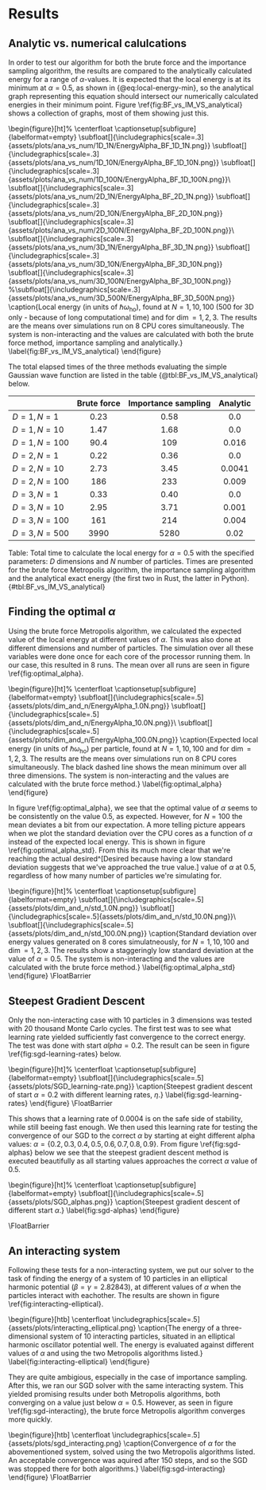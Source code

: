 # Results

## Analytic vs. numerical calulcations

In order to test our algorithm for both the brute force and the importance sampling algorithm, the results are compared to the analytically calculated energy for a range of $\alpha$-values. It is expected that the local energy is at its minimum at $\alpha  = 0.5$, as shown in {@eq:local-energy-min}, so the analytical graph representing this equation should intersect our numerically calculated energies in their minimum point. Figure \ref{fig:BF_vs_IM_VS_analytical} shows a collection of graphs, most of them showing just this.

\begin{figure}[ht]%
  \centerfloat
  \captionsetup[subfigure]{labelformat=empty}
   \subfloat[]{\includegraphics[scale=.3]{assets/plots/ana_vs_num/1D_1N/EnergyAlpha_BF_1D_1N.png}}
  \subfloat[]{\includegraphics[scale=.3]{assets/plots/ana_vs_num/1D_10N/EnergyAlpha_BF_1D_10N.png}}
  \subfloat[]{\includegraphics[scale=.3]{assets/plots/ana_vs_num/1D_100N/EnergyAlpha_BF_1D_100N.png}}\\
  \subfloat[]{\includegraphics[scale=.3]{assets/plots/ana_vs_num/2D_1N/EnergyAlpha_BF_2D_1N.png}}
  \subfloat[]{\includegraphics[scale=.3]{assets/plots/ana_vs_num/2D_10N/EnergyAlpha_BF_2D_10N.png}}
  \subfloat[]{\includegraphics[scale=.3]{assets/plots/ana_vs_num/2D_100N/EnergyAlpha_BF_2D_100N.png}}\\
  \subfloat[]{\includegraphics[scale=.3]{assets/plots/ana_vs_num/3D_1N/EnergyAlpha_BF_3D_1N.png}}
  \subfloat[]{\includegraphics[scale=.3]{assets/plots/ana_vs_num/3D_10N/EnergyAlpha_BF_3D_10N.png}}
  \subfloat[]{\includegraphics[scale=.3]{assets/plots/ana_vs_num/3D_100N/EnergyAlpha_BF_3D_100N.png}}
  %\subfloat[]{\includegraphics[scale=.3]{assets/plots/ana_vs_num/3D_500N/EnergyAlpha_BF_3D_500N.png}}
  \caption{Local energy (in units of $\hbar\omega_\text{ho}$), found at $N=1,10,100$ (500 for 3D only - because of long computational time)  and for $\dim= 1,2,3$. The results are the means over simulations run on 8 CPU cores simultaneously. The system is non-interacting and the values are calculated with both the brute force method, importance sampling and analytically.}
  \label{fig:BF_vs_IM_VS_analytical}
\end{figure}

The total elapsed times of the three methods evaluating the simple Gaussian wave function are listed in the table {@tbl:BF_vs_IM_VS_analytical} below. 

<!-- | Time[s] for: | $D=1,N=1$ | $D=1, N=10$ | $D=1, N=100$ | $D=2, N=1$ | $D=2, N=10$ | $D=2, N=100$ | $D=3, N=1$ | $D=3, N=10$ | $D=3, N=100$ |$D=3, N=500$ |
|------------------------|-------|--------|---------|------- |----------|---------|-------|--------|---------|---------
| Brute Force Metropolis | 0.23  | 1.47   | 90.4    | 0.22   | 2.73     | 186     | 0.33   | 2.95   | 161    |  3990  |
| Importance samlping    | 0.58  | 1.68   | 109     | 0.36   | 3.45     | 233     | 0.40   | 3.71   | 214    |  5280  |
| Analytic               | 0.0   | 0.0    | 0.016    | 0.0   | 0.0041   | 0.009  | 0.0    | 0.001  |  0.004 | 0.02  | -->

|  | **Brute force** | **Importance sampling** | **Analytic** |
|:-| :---------: | :-----------------: | :------: |
| $D=1, N=1$ | $0.23$ | $0.58$ | $0.0$ |
| $D=1, N=10$ | $1.47$ | $1.68$ | $0.0$ |
| $D=1, N=100$ | $90.4$ | $109$ | $0.016$ |
| $D=2, N=1$ | $0.22$ | $0.36$ | $0.0$ |
| $D=2, N=10$ | $2.73$ | $3.45$ | $0.0041$ |
| $D=2, N=100$ | $186$ | $233$ | $0.009$ |
| $D=3, N=1$ | $0.33$ | $0.40$ | $0.0$ |
| $D=3, N=10$ | $2.95$ | $3.71$ | $0.001$ |
| $D=3, N=100$ | $161$ | $214$ | $0.004$ |
| $D=3, N=500$ | $3990$ | $5280$ | $0.02$ |

Table: Total time to calculate the local energy for $\alpha = 0.5$ with the specified parameters: $D$ dimensions and $N$ number of particles. Times are presented for the brute force Metropolis algorithm, the importance sampling algorithm and the analytical exact energy (the first two in Rust, the latter in Python). {#tbl:BF_vs_IM_VS_analytical}

## Finding the optimal $\alpha$

Using the brute force Metropolis algorithm, we calculated the expected value of the local energy at different values of $\alpha$. This was also done at different dimensions and number of particles. The simulation over all these variables were done once for each core of the processor running them. In our case, this resulted in 8 runs. The mean over all runs are seen in figure \ref{fig:optimal_alpha}.

\begin{figure}[ht]%
  \centerfloat
  \captionsetup[subfigure]{labelformat=empty}
  \subfloat[]{\includegraphics[scale=.5]{assets/plots/dim_and_n/EnergyAlpha_1.0N.png}}
  \subfloat[]{\includegraphics[scale=.5]{assets/plots/dim_and_n/EnergyAlpha_10.0N.png}}\\
  \subfloat[]{\includegraphics[scale=.5]{assets/plots/dim_and_n/EnergyAlpha_100.0N.png}}
  \caption{Expected local energy (in units of $\hbar\omega_\text{ho}$) per particle, found at $N=1,10,100$ and for $\dim= 1,2,3$. The results are the means over simulations run on 8 CPU cores simultaneously. The black dashed line shows the mean minimum over all three dimensions. The system is non-interacting and the values are calculated with the brute force method.}
  \label{fig:optimal_alpha}
\end{figure}

In figure \ref{fig:optimal_alpha}, we see that the optimal value of $\alpha$ seems to be consistently on the value $0.5$, as expected. However, for $N = 100$ the mean deviates a bit from our expectation. A more telling picture appears when we plot the standard deviation over the CPU cores as a function of $\alpha$ instead of the expected local energy. This is shown in figure \ref{fig:optimal_alpha_std}. From this its much more clear that we're reaching the actual desired^[Desired because having a low standard deviation suggests that we've approached the true value.] value of $\alpha$ at $0.5$, regardless of how many number of particles we're simulating for.

\begin{figure}[ht]%
  \centerfloat
  \captionsetup[subfigure]{labelformat=empty}
  \subfloat[]{\includegraphics[scale=.5]{assets/plots/dim_and_n/std_1.0N.png}}
  \subfloat[]{\includegraphics[scale=.5]{assets/plots/dim_and_n/std_10.0N.png}}\\
  \subfloat[]{\includegraphics[scale=.5]{assets/plots/dim_and_n/std_100.0N.png}}
  \caption{Standard deviation over energy values generated on 8 cores simulatneously, for $N=1,10,100$ and $\dim=1,2,3$. The results show a staggeringly low standard deviation at the value of $\alpha = 0.5$. The system is non-interacting and the values are calculated with the brute force method.}
  \label{fig:optimal_alpha_std}
\end{figure}
\FloatBarrier


## Steepest Gradient Descent

Only the non-interacting case with 10 particles in 3 dimensions was tested with 20 thousand Monte Carlo cycles. The first test was to see what learning rate yielded sufficiently fast convergence to the correct energy. The test was done with start $alpha = 0.2$. The result can be seen in figure \ref{fig:sgd-learning-rates} below.

\begin{figure}[ht]%
  \centerfloat
  \captionsetup[subfigure]{labelformat=empty}
  \subfloat[]{\includegraphics[scale=.5]{assets/plots/SGD_learning-rate.png}}
  \caption{Steepest gradient descent of start $\alpha = 0.2$ with different learning rates, $\eta$.}
  \label{fig:sgd-learning-rates}
\end{figure}
\FloatBarrier

This shows that a learning rate of $0.0004$ is on the safe side of stability, while still beeing fast enough. We then used this learning rate for testing the convergence of our SGD to the correct $\alpha$ by starting at eight different alpha values: $\alpha = \{0.2, 0.3, 0.4, 0.5, 0.6, 0.7, 0.8, 0.9\}$. From figure \ref{fig:sgd-alphas} below we see that the steepest gradient descent method is executed beautifully as all starting values approaches the correct $\alpha$ value of $0.5$.

\begin{figure}[ht]%
  \centerfloat
  \captionsetup[subfigure]{labelformat=empty}
  \subfloat[]{\includegraphics[scale=.5]{assets/plots/SGD_alphas.png}}
  \caption{Steepest gradient descent of different start $\alpha$.}
  \label{fig:sgd-alphas}
\end{figure}

\FloatBarrier


## An interacting system

Following these tests for a non-interacting system, we put our solver to the task of finding the energy of a system of $10$ particles in an elliptical harmonic potential ($\beta = \gamma = 2.82843$), at different values of $\alpha$ when the particles interact with eachother. The results are shown in figure \ref{fig:interacting-elliptical}.

\begin{figure}[htb]
  \centerfloat
  \includegraphics[scale=.5]{assets/plots/interacting_elliptical.png}
  \caption{The energy of a three-dimensional system of $10$ interacting particles, situated in an elliptical harmonic oscillator potential well. The energy is evaluated against different values of $\alpha$ and using the two Metropolis algorithms listed.}
  \label{fig:interacting-elliptical}
\end{figure}

They are quite ambigious, especially in the case of importance sampling. After this, we ran our SGD solver with the same interacting system. This yielded promising results under both Metropolis algorithms, both converging on a value just below $\alpha = 0.5$. However, as seen in figure \ref{fig:sgd-interacting}, the brute force Metropolis algorithm converges more quickly.

\begin{figure}[htb]
  \centerfloat
  \includegraphics[scale=.5]{assets/plots/sgd_interacting.png}
  \caption{Convergence of $\alpha$ for the abovementioned system, solved using the two Metropolis algorithms listed. An acceptable convergence was aquired after $150$ steps, and so the SGD was stopped there for both algorithms.}
  \label{fig:sgd-interacting}
\end{figure}
\FloatBarrier
